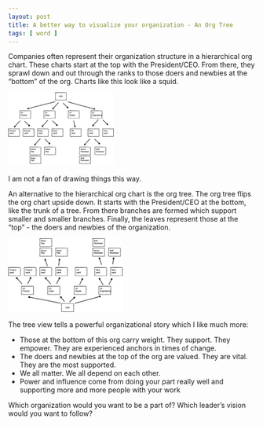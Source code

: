 ```yaml
---
layout: post
title: A better way to visualize your organization - An Org Tree
tags: [ word ]
---
```


Companies often represent their organization structure in a hierarchical org chart. These charts start at the top with the President/CEO. From there, they sprawl down and out through the ranks to those doers and newbies at the “bottom” of the org. Charts like this look like a squid. 

<img src="img/org-chart.png" alt="hierarchical org chart with ceo at the top and reports shown below" class="inline" height="150" />

I am not a fan of drawing things this way. 

An alternative to the hierarchical org chart is the org tree. The org tree flips the org chart upside down. It starts with the President/CEO at the bottom, like the trunk of a tree. From there branches are formed which support smaller and smaller branches. Finally, the leaves represent those at the “top” -  the doers and newbies of the organization. 

<img src="img/org-tree.png" alt="org tree with ceo at the bottom and reports shown above" class="inline" height="150" />

The tree view tells a powerful organizational story which I like much more:

* Those at the bottom of this org carry weight. They support. They empower. They are experienced anchors in times of change.
* The doers and newbies at the top of the org are valued. They are vital. They are the most supported. 
* We all matter. We all depend on each other.  
* Power and influence come from doing your part really well and supporting more and more people with your work

Which organization would you want to be a part of? Which leader’s vision would you want to follow? 

